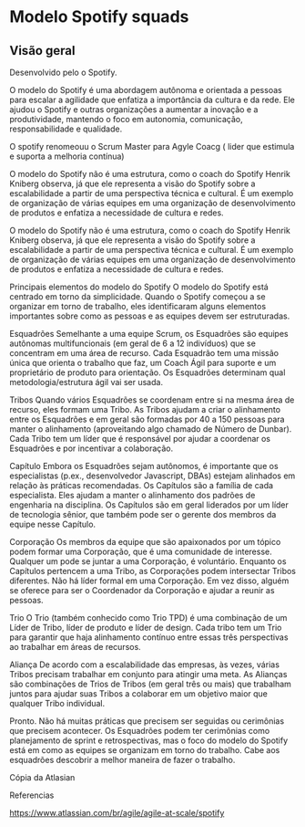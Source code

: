 # Modelo Spotify squads 

## Visão geral

Desenvolvido pelo o Spotify. 

O modelo do Spotify é uma abordagem autônoma e orientada a pessoas para escalar a agilidade que enfatiza a importância da cultura e da rede. 
Ele ajudou o Spotify e outras organizações a aumentar a inovação e a produtividade, mantendo o foco em autonomia, comunicação, responsabilidade e qualidade.

O spotify renomeouu o Scrum Master para Agyle Coacg ( lider que estimula e suporta a melhoria contínua)

O modelo do Spotify não é uma estrutura, como o coach do Spotify Henrik Kniberg observa, já que ele representa a visão do Spotify sobre a escalabilidade 
a partir de uma perspectiva técnica e cultural. É um exemplo de organização de várias equipes em uma organização de desenvolvimento de produtos e enfatiza a 
necessidade de cultura e redes.

O modelo do Spotify não é uma estrutura, como o coach do Spotify Henrik Kniberg observa, já que ele representa a visão do Spotify sobre a escalabilidade a 
partir de uma perspectiva técnica e cultural. É um exemplo de organização de várias equipes em uma organização de desenvolvimento de produtos e enfatiza a 
necessidade de cultura e redes.

Principais elementos do modelo do Spotify
O modelo do Spotify está centrado em torno da simplicidade. Quando o Spotify começou a se organizar em torno de trabalho, eles identificaram alguns elementos importantes sobre como as pessoas e as equipes devem ser estruturadas.

Esquadrões
Semelhante a uma equipe Scrum, os Esquadrões são equipes autônomas multifuncionais (em geral de 6 a 12 indivíduos) que se concentram em uma área de recurso. Cada Esquadrão tem uma missão única que orienta o trabalho que faz, um Coach Ágil para suporte e um proprietário de produto para orientação. Os Esquadrões determinam qual metodologia/estrutura ágil vai ser usada.

Tribos
Quando vários Esquadrões se coordenam entre si na mesma área de recurso, eles formam uma Tribo. As Tribos ajudam a criar o alinhamento entre os Esquadrões e em geral são formadas por 40 a 150 pessoas para manter o alinhamento (aproveitando algo chamado de Número de Dunbar). Cada Tribo tem um líder que é responsável por ajudar a coordenar os Esquadrões e por incentivar a colaboração.

Capítulo
Embora os Esquadrões sejam autônomos, é importante que os especialistas (p.ex., desenvolvedor Javascript, DBAs) estejam alinhados em relação às práticas recomendadas. Os Capítulos são a família de cada especialista. Eles ajudam a manter o alinhamento dos padrões de engenharia na disciplina. Os Capítulos são em geral liderados por um líder de tecnologia sênior, que também pode ser o gerente dos membros da equipe nesse Capítulo.

Corporação
Os membros da equipe que são apaixonados por um tópico podem formar uma Corporação, que é uma comunidade de interesse. Qualquer um pode se juntar a uma Corporação, é voluntário. Enquanto os Capítulos pertencem a uma Tribo, as Corporações podem intersectar Tribos diferentes. Não há líder formal em uma Corporação. Em vez disso, alguém se oferece para ser o Coordenador da Corporação e ajudar a reunir as pessoas.

Trio
O Trio (também conhecido como Trio TPD) é uma combinação de um Líder de Tribo, líder de produto e líder de design. Cada tribo tem um Trio para garantir que haja alinhamento contínuo entre essas três perspectivas ao trabalhar em áreas de recursos.

Aliança
De acordo com a escalabilidade das empresas, às vezes, várias Tribos precisam trabalhar em conjunto para atingir uma meta. As Alianças são combinações de Trios de Tribos (em geral três ou mais) que trabalham juntos para ajudar suas Tribos a colaborar em um objetivo maior que qualquer Tribo individual.

Pronto. Não há muitas práticas que precisem ser seguidas ou cerimônias que precisem acontecer. Os Esquadrões podem ter cerimônias como planejamento de sprint e retrospectivas, mas o foco do modelo do Spotify está em como as equipes se organizam em torno do trabalho. Cabe aos esquadrões descobrir a melhor maneira de fazer o trabalho.

Cópia da Atlasian

Referencias

https://www.atlassian.com/br/agile/agile-at-scale/spotify
